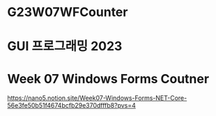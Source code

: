 # G23W07WFCounter

# GUI 프로그래밍 2023
# Week 07 Windows Forms Coutner

https://nano5.notion.site/Week07-Windows-Forms-NET-Core-56e3fe50b51f4674bcfb29e370dfffb8?pvs=4
